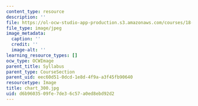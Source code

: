 ```yaml
---
content_type: resource
description: ''
file: https://ol-ocw-studio-app-production.s3.amazonaws.com/courses/18-065-matrix-methods-in-data-analysis-signal-processing-and-machine-learning-spring-2018/d6b9603509fe7de36c57a0ed8ebd92d2_chart_300.jpg
file_type: image/jpeg
image_metadata:
  caption: ''
  credit: ''
  image-alt: ''
learning_resource_types: []
ocw_type: OCWImage
parent_title: Syllabus
parent_type: CourseSection
parent_uid: eec60d51-0dcd-1e8d-4f9a-a3f45fb90640
resourcetype: Image
title: chart_300.jpg
uid: d6b96035-09fe-7de3-6c57-a0ed8ebd92d2
---
```

